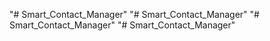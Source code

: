"# Smart_Contact_Manager" 
"# Smart_Contact_Manager" 
"# Smart_Contact_Manager" 
"# Smart_Contact_Manager" 

